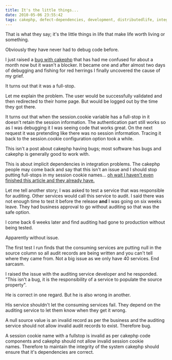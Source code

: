 ```yaml
---
title: It's the little things...
date: 2010-05-06 23:55:42
tags: cakephp, defect-dependencies, development, distributedlife, integration, ryan-boucher, rybo, 
---
```

That is what they say; it's the little things in life that make life worth living or something.

Obviously they have never had to debug code before.

I just raised a <a href="http://cakephp.lighthouseapp.com/projects/42648-cakephp-1x/tickets/673-configuration-sessioncookie-with-fullstop-causes-auth-component-to-forget-successful-authentication-attempt">bug with cakephp</a> that has had me confused for about a month now but it wasn't a blocker. It became one and after almost two days of debugging and fishing for red herrings I finally uncovered the cause of my grief.

It turns out that it was a full-stop.

Let me explain the problem. The user would be successfully validated and then redirected to their home page. But would be logged out by the time they got there.

It turns out that when the session.cookie variable has a full-stop in it doesn't retain the session information. The authentication part still works so as I was debugging it I was seeing code that works great. On the next request it was pretending like there was no session information. Tracing it back to the session.cookie configuration option took a while.

This isn't a post about cakephp having bugs; most software has bugs and cakephp is generally good to work with.

This is about implicit dependencies in integration problems. The cakephp people may come back and say that this isn't an issue and I should stop putting full-stops in my session cookie names... <a href="http://cakephp.lighthouseapp.com/projects/42648-cakephp-1x/tickets/673-configuration-sessioncookie-with-fullstop-causes-auth-component-to-forget-successful-authentication-attempt#ticket-673-3">oh wait I haven't even finished this article and they already have.</a>

Let me tell another story; I was asked to test a service that was responsible for auditing. Other services would call this service to audit. I said there was not enough time to test it before the release <strong>and</strong> I was going on six weeks leave. They had business approval to go without auditing so that was the safe option.

I come back 6 weeks later and find auditing had gone to production without being tested.

Apparently without issue.

The first test I run finds that the consuming services are putting null in the source column so all audit records are being written and you can't tell where they came from. Not a big issue as we only have 40 services. End sarcasm.

I raised the issue with the auditing service developer and he responded. "This isn't a bug, it is the responsibility of a service to populate the source property".

He is correct in one regard. But he is also wrong in another.

His service shouldn't let the consuming services fail. They depend on the auditing service to let them know when they get it wrong.

A null source value is an invalid record as per the business and the auditing service should not allow invalid audit records to exist. Therefore bug.

A session cookie name with a fullstop is invalid as per cakephp code components and cakephp should not allow invalid session cookie names. Therefore to maintain the integrity of the system cakephp should ensure that it's dependencies are correct.